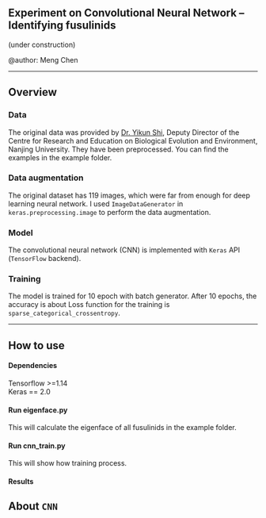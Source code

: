 ## Experiment on Convolutional Neural Network – Identifying fusulinids

(under construction)               

@author: Meng Chen

------------
## Overview

### Data

The original data was provided by [Dr. Yikun Shi](https://es.nju.edu.cn/crebee/fjs/list.htm), Deputy Director of the Centre for Research and Education on Biological Evolution and Environment, Nanjing University. They have been preprocessed.
You can find the examples in the example folder.

### Data augmentation

The original dataset has 119 images, which were far from enough for deep learning neural network. I used `ImageDataGenerator` in `keras.preprocessing.image` to perform the data augmentation.

### Model

The convolutional neural network (CNN) is implemented with `Keras` API (`TensorFlow` backend).

### Training

The model is trained for 10 epoch with batch generator.
After 10 epochs, the accuracy is about
Loss function for the training is `sparse_categorical_crossentropy`.

---------

## How to use

#### Dependencies

  Tensorflow >=1.14                          
  Keras == 2.0
#### Run eigenface.py

This will calculate the eigenface of all fusulinids in the example folder.

#### Run cnn_train.py

This will show how training process.

#### Results

## About `CNN`
